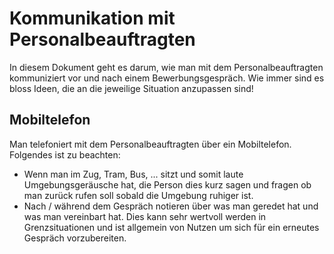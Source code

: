 # Kommunikation mit Personalbeauftragten #
In diesem Dokument geht es darum, wie man mit dem Personalbeauftragten kommuniziert vor und nach einem Bewerbungsgespräch. Wie immer sind es bloss Ideen, die an die jeweilige Situation anzupassen sind!

## Mobiltelefon ##
Man telefoniert mit dem Personalbeauftragten über ein Mobiltelefon. Folgendes ist zu beachten:

- Wenn man im Zug, Tram, Bus, ... sitzt und somit laute Umgebungsgeräusche hat, die Person dies kurz sagen und fragen ob man zurück rufen soll sobald die Umgebung ruhiger ist.
- Nach / während dem Gespräch notieren über was man geredet hat und was man vereinbart hat. Dies kann sehr wertvoll werden in Grenzsituationen und ist allgemein von Nutzen um sich für ein erneutes Gespräch vorzubereiten.
